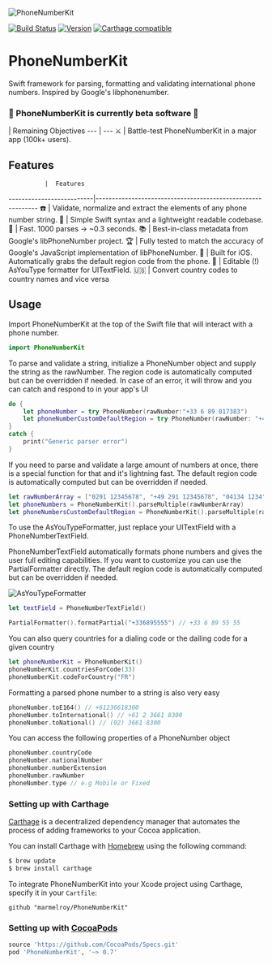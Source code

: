 ![PhoneNumberKit](https://cloud.githubusercontent.com/assets/889949/10723260/5225c86c-7bb9-11e5-883c-9b42aa50ea27.png)

[![Build Status](https://travis-ci.org/marmelroy/PhoneNumberKit.svg?branch=master)](https://travis-ci.org/marmelroy/PhoneNumberKit) [![Version](http://img.shields.io/cocoapods/v/PhoneNumberKit.svg)](http://cocoapods.org/?q=PhoneNumberKit)
[![Carthage compatible](https://img.shields.io/badge/Carthage-compatible-4BC51D.svg?style=flat)](https://github.com/Carthage/Carthage)

# PhoneNumberKit
Swift framework for parsing, formatting and validating international phone numbers.
Inspired by Google's libphonenumber.

### :construction: PhoneNumberKit is currently beta software :construction:

 | Remaining Objectives
--- | ---
⚔ | Battle-test PhoneNumberKit in a major app (100k+ users).

## Features

              |  Features
--------------------------|------------------------------------------------------------
:phone: | Validate, normalize and extract the elements of any phone number string.
:100: | Simple Swift syntax and a lightweight readable codebase.
:checkered_flag: | Fast. 1000 parses -> ~0.3 seconds.
:books: | Best-in-class metadata from Google's libPhoneNumber project.
:trophy: | Fully tested to match the accuracy of Google's JavaScript implementation of libPhoneNumber.
:iphone: | Built for iOS. Automatically grabs the default region code from the phone.
📝 | Editable (!) AsYouType formatter for UITextField.
:us: | Convert country codes to country names and vice versa

## Usage

Import PhoneNumberKit at the top of the Swift file that will interact with a phone number.

```swift
import PhoneNumberKit
```

To parse and validate a string, initialize a PhoneNumber object and supply the string as the rawNumber. The region code is automatically computed but can be overridden if needed. In case of an error, it will throw and you can catch and respond to in your app's UI
```swift
do {
    let phoneNumber = try PhoneNumber(rawNumber:"+33 6 89 017383")
    let phoneNumberCustomDefaultRegion = try PhoneNumber(rawNumber: "+44 20 7031 3000", region: "GB")
}
catch {
    print("Generic parser error")
}
```

If you need to parse and validate a large amount of numbers at once, there is a special function for that and it's lightning fast. The default region code is automatically computed but can be overridden if needed.
```swift
let rawNumberArray = ["0291 12345678", "+49 291 12345678", "04134 1234", "09123 12345"]
let phoneNumbers = PhoneNumberKit().parseMultiple(rawNumberArray)
let phoneNumbersCustomDefaultRegion = PhoneNumberKit().parseMultiple(rawNumberArray, region: "DE")
```

To use the AsYouTypeFormatter, just replace your UITextField with a PhoneNumberTextField.

PhoneNumberTextField automatically formats phone numbers and gives the user full editing capabilities. If you want to customize you can use the PartialFormatter directly. The default region code is automatically computed but can be overridden if needed.  

![AsYouTypeFormatter](http://i.giphy.com/3o6gbgrudyCM8Ak6yc.gif)

```swift
let textField = PhoneNumberTextField()

PartialFormatter().formatPartial("+336895555") // +33 6 89 55 55
```

You can also query countries for a dialing code or the dailing code for a given country
```swift
let phoneNumberKit = PhoneNumberKit()
phoneNumberKit.countriesForCode(33)
phoneNumberKit.codeForCountry("FR")
```

Formatting a parsed phone number to a string is also very easy
```swift
phoneNumber.toE164() // +61236618300
phoneNumber.toInternational() // +61 2 3661 8300
phoneNumber.toNational() // (02) 3661 8300
```

You can access the following properties of a PhoneNumber object
```swift
phoneNumber.countryCode
phoneNumber.nationalNumber
phoneNumber.numberExtension
phoneNumber.rawNumber
phoneNumber.type // e.g Mobile or Fixed
```

### Setting up with Carthage

[Carthage](https://github.com/Carthage/Carthage) is a decentralized dependency manager that automates the process of adding frameworks to your Cocoa application.

You can install Carthage with [Homebrew](http://brew.sh/) using the following command:

```bash
$ brew update
$ brew install carthage
```

To integrate PhoneNumberKit into your Xcode project using Carthage, specify it in your `Cartfile`:

```ogdl
github "marmelroy/PhoneNumberKit"
```

### Setting up with [CocoaPods](http://cocoapods.org/?q=PhoneNumberKit)
```ruby
source 'https://github.com/CocoaPods/Specs.git'
pod 'PhoneNumberKit', '~> 0.7'
```

